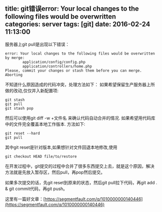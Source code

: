 title: git错误error: Your local changes to the following files would be overwritten			
categories: server
tags: [git]
date: 2016-02-24 11:13:00
---

服务器上git pull是出现以下错误：
```
error: Your local changes to the following files would be overwritten by merge:
        application/config/config.php
        application/controllers/home.php
Please, commit your changes or stash them before you can merge.
Aborting
```
不知道什么原因造成的代码冲突，处理方法如下：
如果希望保留生产服务器上所做的改动,仅仅并入新配置项:
```
git stash
git pull
git stash pop
```
然后可以使用git diff -w +文件名 来确认代码自动合并的情况.
如果希望用代码库中的文件完全覆盖本地工作版本. 方法如下:
```
git reset --hard
git pull
```
其中git reset是针对版本,如果想针对文件回退本地修改,使用
```
git checkout HEAD file/to/restore
```

在开发过程中，git提交的过程中合并了很多东西提交上去，就是这个原因，解决方法就是先放入暂存区，然后pull，再pop然后提交。

如果多次提交的话，先git reset到原来的状态，然后git pull拉下代码，再git add . & git commit代码，再git push。

这里有一篇好文章：[https://segmentfault.com/q/1010000000140446](https://segmentfault.com/q/1010000000140446)
